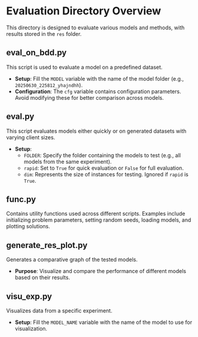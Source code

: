 # Evaluation Directory Overview

This directory is designed to evaluate various models and methods, with results stored in the `res` folder.

## eval_on_bdd.py
This script is used to evaluate a model on a predefined dataset.  
- **Setup**: Fill the `MODEL` variable with the name of the model folder (e.g., `20250630_225812_yhajndhh`).  
- **Configuration**: The `cfg` variable contains configuration parameters. Avoid modifying these for better comparison across models.

## eval.py
This script evaluates models either quickly or on generated datasets with varying client sizes.  
- **Setup**:  
  - `FOLDER`: Specify the folder containing the models to test (e.g., all models from the same experiment).  
  - `rapid`: Set to `True` for quick evaluation or `False` for full evaluation.  
  - `dim`: Represents the size of instances for testing. Ignored if `rapid` is `True`.

## func.py
Contains utility functions used across different scripts. Examples include initializing problem parameters, setting random seeds, loading models, and plotting solutions.

## generate_res_plot.py
Generates a comparative graph of the tested models.  
- **Purpose**: Visualize and compare the performance of different models based on their results.

## visu_exp.py
Visualizes data from a specific experiment.  
- **Setup**: Fill the `MODEL_NAME` variable with the name of the model to use for visualization.
